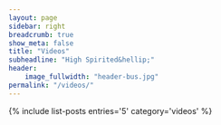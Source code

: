 ```yaml
---
layout: page
sidebar: right
breadcrumb: true
show_meta: false
title: "Videos"
subheadline: "High Spirited&hellip;"
header:
    image_fullwidth: "header-bus.jpg"
permalink: "/videos/"
---
```

{% include list-posts entries='5' category='videos' %}